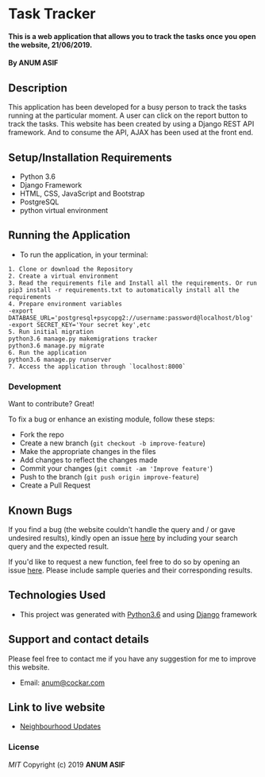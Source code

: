 # Task Tracker
#### This is a web application that allows you to track the tasks once you open the website, 21/06/2019.
#### By **ANUM ASIF**
## Description
This application has been developed for a busy person to track the tasks running at the particular moment. A user can click on the report button to track the tasks. This website has been created by using a Django REST API framework. And to consume the API, AJAX has been used at the front end.
## Setup/Installation Requirements
- Python 3.6
- Django Framework
- HTML, CSS, JavaScript and Bootstrap
- PostgreSQL
- python virtual environment
## Running the Application
   * To run the application, in your terminal:

    1. Clone or download the Repository
    2. Create a virtual environment
    3. Read the requirements file and Install all the requirements. Or run pip3 install -r requirements.txt to automatically install all the requirements
    4. Prepare environment variables
    -export DATABASE_URL='postgresql+psycopg2://username:password@localhost/blog'
    -export SECRET_KEY='Your secret key',etc
    5. Run initial migration
    python3.6 manage.py makemigrations tracker
    python3.6 manage.py migrate
    6. Run the application
    python3.6 manage.py runserver
    7. Access the application through `localhost:8000`
### Development
Want to contribute? Great!

To fix a bug or enhance an existing module, follow these steps:

- Fork the repo
- Create a new branch (`git checkout -b improve-feature`)
- Make the appropriate changes in the files
- Add changes to reflect the changes made
- Commit your changes (`git commit -am 'Improve feature'`)
- Push to the branch (`git push origin improve-feature`)
- Create a Pull Request 
## Known Bugs
If you find a bug (the website couldn't handle the query and / or gave undesired results), kindly open an issue [here](https://github.com/AnumAsif/neighbourhood-updates/issues/new) by including your search query and the expected result.

If you'd like to request a new function, feel free to do so by opening an issue [here](https://github.com/AnumAsif/neighbourhood-updates/issues/new). Please include sample queries and their corresponding results.
## Technologies Used
- This project was generated with [Python3.6](https://devdocs.io/python~3.6/) and using [Django](https://docs.djangoproject.com/en/2.1/) framework
## Support and contact details
Please feel free to contact me if you have any suggestion for me to improve this website.
- Email: anum@cockar.com
## Link to live website
- [Neighbourhood Updates](https://neighbourhood-updates.herokuapp.com/)
### License
*MIT*
Copyright (c) 2019 **ANUM ASIF**